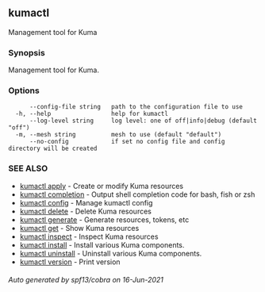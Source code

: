 ## kumactl

Management tool for Kuma

### Synopsis

Management tool for Kuma.

### Options

```
      --config-file string   path to the configuration file to use
  -h, --help                 help for kumactl
      --log-level string     log level: one of off|info|debug (default "off")
  -m, --mesh string          mesh to use (default "default")
      --no-config            if set no config file and config directory will be created
```

### SEE ALSO

* [kumactl apply](kumactl_apply.md)	 - Create or modify Kuma resources
* [kumactl completion](kumactl_completion.md)	 - Output shell completion code for bash, fish or zsh
* [kumactl config](kumactl_config.md)	 - Manage kumactl config
* [kumactl delete](kumactl_delete.md)	 - Delete Kuma resources
* [kumactl generate](kumactl_generate.md)	 - Generate resources, tokens, etc
* [kumactl get](kumactl_get.md)	 - Show Kuma resources
* [kumactl inspect](kumactl_inspect.md)	 - Inspect Kuma resources
* [kumactl install](kumactl_install.md)	 - Install various Kuma components.
* [kumactl uninstall](kumactl_uninstall.md)	 - Uninstall various Kuma components.
* [kumactl version](kumactl_version.md)	 - Print version

###### Auto generated by spf13/cobra on 16-Jun-2021
